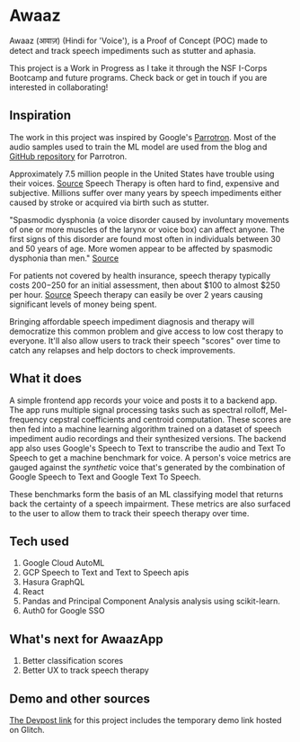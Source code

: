 # Awaaz

Awaaz (आवाज़) (Hindi for 'Voice'), is a Proof of Concept (POC) made to detect and track speech impediments such as stutter and aphasia.

This project is a Work in Progress as I take it through the NSF I-Corps Bootcamp and future programs. Check back or get in touch if you are interested in collaborating!

## Inspiration

The work in this project was inspired by Google's [Parrotron](https://ai.googleblog.com/2019/07/parrotron-new-research-into-improving.html). Most of the audio samples used to train the ML model are used from the blog and [GitHub repository](https://github.com/google/tacotron/tree/master/publications/parrotron/audio/blog) for Parrotron.

Approximately 7.5 million people in the United States have trouble using their voices. [Source](https://www.nidcd.nih.gov/health/statistics/statistics-voice-speech-and-language) Speech Therapy is often hard to find, expensive and subjective. Millions suffer over many years by speech impediments either caused by stroke or acquired via birth such as stutter.

"Spasmodic dysphonia (a voice disorder caused by involuntary movements of one or more muscles of the larynx or voice box) can affect anyone. The first signs of this disorder are found most often in individuals between 30 and 50 years of age. More women appear to be affected by spasmodic dysphonia than men."  [Source](https://www.nidcd.nih.gov/health/statistics/statistics-voice-speech-and-language) 

For patients not covered by health insurance, speech therapy typically costs $200-$250 for an initial assessment, then about $100 to almost $250 per hour. [Source](https://health.costhelper.com/speech-therapist.html) Speech therapy can easily be over 2 years causing significant levels of money being spent.

Bringing affordable speech impediment diagnosis and therapy will democratize this common problem and give access to low cost therapy to everyone. It'll also allow users to track their speech "scores" over time to catch any relapses and help doctors to check improvements.

## What it does

A simple frontend app records your voice and posts it to a backend app. The app runs multiple signal processing tasks such as spectral rolloff, Mel-frequency cepstral coefficients and centroid computation. These scores are then fed into a machine learning algorithm trained on a dataset of speech impediment audio recordings and their synthesized versions. The backend app also uses Google's Speech to Text to transcribe the audio and Text To Speech to get a machine benchmark for voice. A person's voice metrics are gauged against the *synthetic* voice that's generated by the combination of Google Speech to Text and Google Text To Speech.

These benchmarks form the basis of an ML classifying model that returns back the certainty of a speech impairment. These metrics are also surfaced to the user to allow them to track their speech therapy over time.

## Tech used

1. Google Cloud AutoML
2. GCP Speech to Text and Text to Speech apis
3. Hasura GraphQL
4. React
5. Pandas and Principal Component Analysis analysis using scikit-learn.
6. Auth0 for Google SSO

## What's next for AwaazApp
1. Better classification scores
2. Better UX to track speech therapy

## Demo and other sources
[The Devpost link](https://devpost.com/software/awaazapp) for this project includes the temporary demo link hosted on Glitch.
